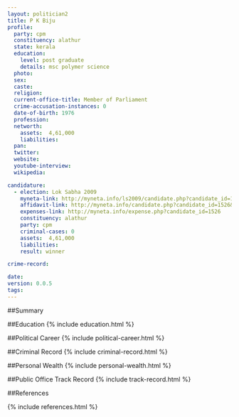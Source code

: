 ```yaml
---
layout: politician2
title: P K Biju
profile: 
  party: cpm
  constituency: alathur
  state: kerala
  education: 
    level: post graduate
    details: msc polymer science
  photo: 
  sex: 
  caste: 
  religion: 
  current-office-title: Member of Parliament
  crime-accusation-instances: 0
  date-of-birth: 1976
  profession: 
  networth: 
    assets:  4,61,000
    liabilities: 
  pan: 
  twitter: 
  website: 
  youtube-interview: 
  wikipedia: 

candidature: 
  - election: Lok Sabha 2009
    myneta-link: http://myneta.info/ls2009/candidate.php?candidate_id=1526
    affidavit-link: http://myneta.info/candidate.php?candidate_id=1526&scan=original
    expenses-link: http://myneta.info/expense.php?candidate_id=1526
    constituency: alathur 
    party: cpm
    criminal-cases: 0
    assets:  4,61,000
    liabilities: 
    result: winner 

crime-record: 

date: 
version: 0.0.5
tags: 
---
```

##Summary


##Education
{% include education.html %}


##Political Career
{% include political-career.html %}


##Criminal Record
{% include criminal-record.html %}


##Personal Wealth
{% include personal-wealth.html %}


##Public Office Track Record
{% include track-record.html %}


##References


{% include references.html %}